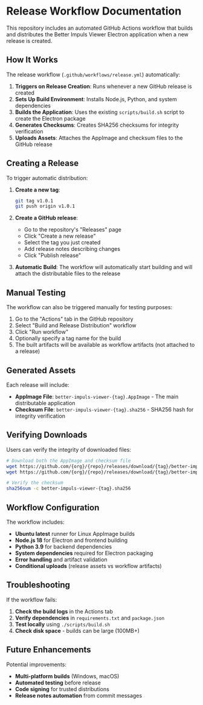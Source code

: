 # Release Workflow Documentation

This repository includes an automated GitHub Actions workflow that builds and distributes the Better Impuls Viewer Electron application when a new release is created.

## How It Works

The release workflow (`.github/workflows/release.yml`) automatically:

1. **Triggers on Release Creation**: Runs whenever a new GitHub release is created
2. **Sets Up Build Environment**: Installs Node.js, Python, and system dependencies
3. **Builds the Application**: Uses the existing `scripts/build.sh` script to create the Electron package
4. **Generates Checksums**: Creates SHA256 checksums for integrity verification
5. **Uploads Assets**: Attaches the AppImage and checksum files to the GitHub release

## Creating a Release

To trigger automatic distribution:

1. **Create a new tag**:
   ```bash
   git tag v1.0.1
   git push origin v1.0.1
   ```

2. **Create a GitHub release**:
   - Go to the repository's "Releases" page
   - Click "Create a new release"
   - Select the tag you just created
   - Add release notes describing changes
   - Click "Publish release"

3. **Automatic Build**: The workflow will automatically start building and will attach the distributable files to the release

## Manual Testing

The workflow can also be triggered manually for testing purposes:

1. Go to the "Actions" tab in the GitHub repository
2. Select "Build and Release Distribution" workflow
3. Click "Run workflow"
4. Optionally specify a tag name for the build
5. The built artifacts will be available as workflow artifacts (not attached to a release)

## Generated Assets

Each release will include:

- **AppImage File**: `better-impuls-viewer-{tag}.AppImage` - The main distributable application
- **Checksum File**: `better-impuls-viewer-{tag}.sha256` - SHA256 hash for integrity verification

## Verifying Downloads

Users can verify the integrity of downloaded files:

```bash
# Download both the AppImage and checksum file
wget https://github.com/{org}/{repo}/releases/download/{tag}/better-impuls-viewer-{tag}.AppImage
wget https://github.com/{org}/{repo}/releases/download/{tag}/better-impuls-viewer-{tag}.sha256

# Verify the checksum
sha256sum -c better-impuls-viewer-{tag}.sha256
```

## Workflow Configuration

The workflow includes:

- **Ubuntu latest** runner for Linux AppImage builds
- **Node.js 18** for Electron and frontend building
- **Python 3.9** for backend dependencies
- **System dependencies** required for Electron packaging
- **Error handling** and artifact validation
- **Conditional uploads** (release assets vs workflow artifacts)

## Troubleshooting

If the workflow fails:

1. **Check the build logs** in the Actions tab
2. **Verify dependencies** in `requirements.txt` and `package.json`
3. **Test locally** using `./scripts/build.sh`
4. **Check disk space** - builds can be large (100MB+)

## Future Enhancements

Potential improvements:

- **Multi-platform builds** (Windows, macOS)
- **Automated testing** before release
- **Code signing** for trusted distributions
- **Release notes automation** from commit messages